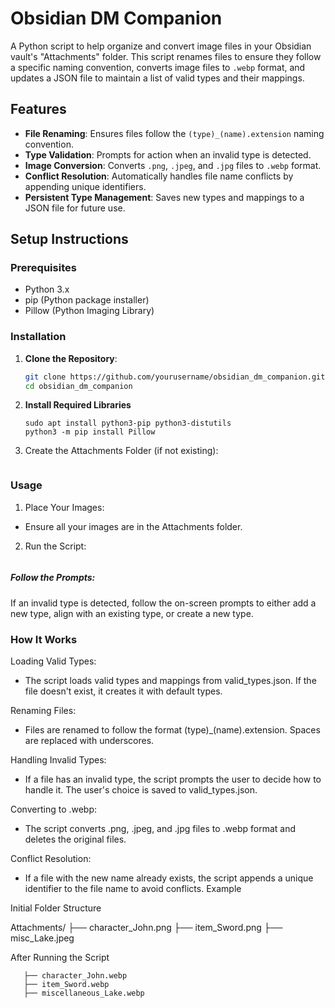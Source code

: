 # Obsidian DM Companion

A Python script to help organize and convert image files in your Obsidian vault's "Attachments" folder. This script renames files to ensure they follow a specific naming convention, converts image files to `.webp` format, and updates a JSON file to maintain a list of valid types and their mappings.

## Features

- **File Renaming**: Ensures files follow the `(type)_(name).extension` naming convention.
- **Type Validation**: Prompts for action when an invalid type is detected.
- **Image Conversion**: Converts `.png`, `.jpeg`, and `.jpg` files to `.webp` format.
- **Conflict Resolution**: Automatically handles file name conflicts by appending unique identifiers.
- **Persistent Type Management**: Saves new types and mappings to a JSON file for future use.

## Setup Instructions

### Prerequisites

- Python 3.x
- pip (Python package installer)
- Pillow (Python Imaging Library)

### Installation

1. **Clone the Repository**:
   ```sh
   git clone https://github.com/yourusername/obsidian_dm_companion.git
   cd obsidian_dm_companion
2. **Install Required Libraries**
   ```sudo apt update
   sudo apt install python3-pip python3-distutils
   python3 -m pip install Pillow
3. Create the Attachments Folder (if not existing):
   ```mkdir -p Attachments

### Usage

1. Place Your Images:
- Ensure all your images are in the Attachments folder.
2. Run the Script:
   ```python3 obsidian_dm_companion.py

##### Follow the Prompts:

If an invalid type is detected, follow the on-screen prompts to either add a new type, align with an existing type, or create a new type.

### How It Works

Loading Valid Types:

- The script loads valid types and mappings from valid_types.json. If the file doesn't exist, it creates it with default types.

Renaming Files:

- Files are renamed to follow the format (type)_(name).extension. Spaces are replaced with underscores.

Handling Invalid Types:

- If a file has an invalid type, the script prompts the user to decide how to handle it. The user's choice is saved to valid_types.json.

Converting to .webp:
- The script converts .png, .jpeg, and .jpg files to .webp format and deletes the original files.

Conflict Resolution:
- If a file with the new name already exists, the script appends a unique identifier to the file name to avoid conflicts.
Example

Initial Folder Structure

Attachments/
├── character_John.png
├── item_Sword.png
├── misc_Lake.jpeg

After Running the Script

```Attachments/
   ├── character_John.webp
   ├── item_Sword.webp
   ├── miscellaneous_Lake.webp
